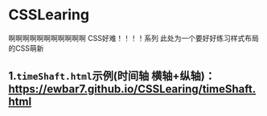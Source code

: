 # CSSLearing

啊啊啊啊啊啊啊啊啊啊啊  CSS好难！！！！系列 
此处为一个要好好练习样式布局的CSS萌新

## 1.```timeShaft.html```示例(时间轴 横轴+纵轴)：https://ewbar7.github.io/CSSLearing/timeShaft.html
